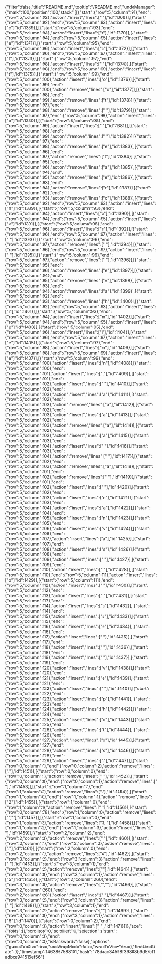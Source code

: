 {"filter":false,"title":"README.md","tooltip":"/README.md","undoManager":{"mark":100,"position":100,"stack":[[{"start":{"row":5,"column":91},"end":{"row":5,"column":92},"action":"insert","lines":[" "],"id":1368}],[{"start":{"row":5,"column":92},"end":{"row":5,"column":93},"action":"insert","lines":["c"],"id":1369}],[{"start":{"row":5,"column":93},"end":{"row":5,"column":94},"action":"insert","lines":["r"],"id":1370}],[{"start":{"row":5,"column":94},"end":{"row":5,"column":95},"action":"insert","lines":["e"],"id":1371}],[{"start":{"row":5,"column":95},"end":{"row":5,"column":96},"action":"insert","lines":["a"],"id":1372}],[{"start":{"row":5,"column":96},"end":{"row":5,"column":97},"action":"insert","lines":["t"],"id":1373}],[{"start":{"row":5,"column":97},"end":{"row":5,"column":98},"action":"insert","lines":[" "],"id":1374}],[{"start":{"row":5,"column":98},"end":{"row":5,"column":99},"action":"insert","lines":["t"],"id":1375}],[{"start":{"row":5,"column":99},"end":{"row":5,"column":100},"action":"insert","lines":["o"],"id":1376}],[{"start":{"row":5,"column":99},"end":{"row":5,"column":100},"action":"remove","lines":["o"],"id":1377}],[{"start":{"row":5,"column":98},"end":{"row":5,"column":99},"action":"remove","lines":["t"],"id":1378}],[{"start":{"row":5,"column":97},"end":{"row":5,"column":98},"action":"remove","lines":[" "],"id":1379}],[{"start":{"row":5,"column":97},"end":{"row":5,"column":98},"action":"insert","lines":["e"],"id":1380}],[{"start":{"row":5,"column":98},"end":{"row":5,"column":99},"action":"insert","lines":[" "],"id":1381}],[{"start":{"row":5,"column":98},"end":{"row":5,"column":99},"action":"remove","lines":[" "],"id":1382}],[{"start":{"row":5,"column":97},"end":{"row":5,"column":98},"action":"remove","lines":["e"],"id":1383}],[{"start":{"row":5,"column":96},"end":{"row":5,"column":97},"action":"remove","lines":["t"],"id":1384}],[{"start":{"row":5,"column":95},"end":{"row":5,"column":96},"action":"remove","lines":["a"],"id":1385}],[{"start":{"row":5,"column":94},"end":{"row":5,"column":95},"action":"remove","lines":["e"],"id":1386}],[{"start":{"row":5,"column":93},"end":{"row":5,"column":94},"action":"remove","lines":["r"],"id":1387}],[{"start":{"row":5,"column":92},"end":{"row":5,"column":93},"action":"remove","lines":["c"],"id":1388}],[{"start":{"row":5,"column":92},"end":{"row":5,"column":93},"action":"insert","lines":["h"],"id":1389}],[{"start":{"row":5,"column":93},"end":{"row":5,"column":94},"action":"insert","lines":["a"],"id":1390}],[{"start":{"row":5,"column":94},"end":{"row":5,"column":95},"action":"insert","lines":["v"],"id":1391}],[{"start":{"row":5,"column":95},"end":{"row":5,"column":96},"action":"insert","lines":["e"],"id":1392}],[{"start":{"row":5,"column":96},"end":{"row":5,"column":97},"action":"insert","lines":[" "],"id":1393}],[{"start":{"row":5,"column":96},"end":{"row":5,"column":97},"action":"remove","lines":[" "],"id":1394}],[{"start":{"row":5,"column":96},"end":{"row":5,"column":97},"action":"insert","lines":[" "],"id":1395}],[{"start":{"row":5,"column":96},"end":{"row":5,"column":97},"action":"remove","lines":[" "],"id":1396}],[{"start":{"row":5,"column":95},"end":{"row":5,"column":96},"action":"remove","lines":["e"],"id":1397}],[{"start":{"row":5,"column":94},"end":{"row":5,"column":95},"action":"remove","lines":["v"],"id":1398}],[{"start":{"row":5,"column":93},"end":{"row":5,"column":94},"action":"remove","lines":["a"],"id":1399}],[{"start":{"row":5,"column":92},"end":{"row":5,"column":93},"action":"remove","lines":["h"],"id":1400}],[{"start":{"row":5,"column":92},"end":{"row":5,"column":93},"action":"insert","lines":["i"],"id":1401}],[{"start":{"row":5,"column":93},"end":{"row":5,"column":94},"action":"insert","lines":["m"],"id":1402}],[{"start":{"row":5,"column":94},"end":{"row":5,"column":95},"action":"insert","lines":["p"],"id":1403}],[{"start":{"row":5,"column":95},"end":{"row":5,"column":96},"action":"insert","lines":["l"],"id":1404}],[{"start":{"row":5,"column":96},"end":{"row":5,"column":97},"action":"insert","lines":["e"],"id":1405}],[{"start":{"row":5,"column":97},"end":{"row":5,"column":98},"action":"insert","lines":["m"],"id":1406}],[{"start":{"row":5,"column":98},"end":{"row":5,"column":99},"action":"insert","lines":["e"],"id":1407}],[{"start":{"row":5,"column":99},"end":{"row":5,"column":100},"action":"insert","lines":["n"],"id":1408}],[{"start":{"row":5,"column":100},"end":{"row":5,"column":101},"action":"insert","lines":["t"],"id":1409}],[{"start":{"row":5,"column":101},"end":{"row":5,"column":102},"action":"insert","lines":[" "],"id":1410}],[{"start":{"row":5,"column":102},"end":{"row":5,"column":103},"action":"insert","lines":["a"],"id":1411}],[{"start":{"row":5,"column":102},"end":{"row":5,"column":103},"action":"remove","lines":["a"],"id":1412}],[{"start":{"row":5,"column":102},"end":{"row":5,"column":103},"action":"insert","lines":["a"],"id":1413}],[{"start":{"row":5,"column":102},"end":{"row":5,"column":103},"action":"remove","lines":["a"],"id":1414}],[{"start":{"row":5,"column":102},"end":{"row":5,"column":103},"action":"insert","lines":["a"],"id":1415}],[{"start":{"row":5,"column":103},"end":{"row":5,"column":104},"action":"insert","lines":[" "],"id":1416}],[{"start":{"row":5,"column":103},"end":{"row":5,"column":104},"action":"remove","lines":[" "],"id":1417}],[{"start":{"row":5,"column":102},"end":{"row":5,"column":103},"action":"remove","lines":["a"],"id":1418}],[{"start":{"row":5,"column":101},"end":{"row":5,"column":102},"action":"remove","lines":[" "],"id":1419}],[{"start":{"row":5,"column":101},"end":{"row":5,"column":102},"action":"insert","lines":[" "],"id":1420}],[{"start":{"row":5,"column":102},"end":{"row":5,"column":103},"action":"insert","lines":["c"],"id":1421}],[{"start":{"row":5,"column":103},"end":{"row":5,"column":104},"action":"insert","lines":["a"],"id":1422}],[{"start":{"row":5,"column":104},"end":{"row":5,"column":105},"action":"insert","lines":["n"],"id":1423}],[{"start":{"row":5,"column":105},"end":{"row":5,"column":106},"action":"insert","lines":["v"],"id":1424}],[{"start":{"row":5,"column":106},"end":{"row":5,"column":107},"action":"insert","lines":["a"],"id":1425}],[{"start":{"row":5,"column":107},"end":{"row":5,"column":108},"action":"insert","lines":["s"],"id":1426}],[{"start":{"row":5,"column":108},"end":{"row":5,"column":109},"action":"insert","lines":[" "],"id":1427}],[{"start":{"row":5,"column":109},"end":{"row":5,"column":110},"action":"insert","lines":["t"],"id":1428}],[{"start":{"row":5,"column":110},"end":{"row":5,"column":111},"action":"insert","lines":["o"],"id":1429}],[{"start":{"row":5,"column":111},"end":{"row":5,"column":112},"action":"insert","lines":[" "],"id":1430}],[{"start":{"row":5,"column":112},"end":{"row":5,"column":113},"action":"insert","lines":["t"],"id":1431}],[{"start":{"row":5,"column":113},"end":{"row":5,"column":114},"action":"insert","lines":["a"],"id":1432}],[{"start":{"row":5,"column":114},"end":{"row":5,"column":115},"action":"insert","lines":["k"],"id":1433}],[{"start":{"row":5,"column":115},"end":{"row":5,"column":116},"action":"insert","lines":["e"],"id":1434}],[{"start":{"row":5,"column":116},"end":{"row":5,"column":117},"action":"insert","lines":[" "],"id":1435}],[{"start":{"row":5,"column":117},"end":{"row":5,"column":118},"action":"insert","lines":["l"],"id":1436}],[{"start":{"row":5,"column":118},"end":{"row":5,"column":119},"action":"insert","lines":["i"],"id":1437}],[{"start":{"row":5,"column":119},"end":{"row":5,"column":120},"action":"insert","lines":["v"],"id":1438}],[{"start":{"row":5,"column":120},"end":{"row":5,"column":121},"action":"insert","lines":["e"],"id":1439}],[{"start":{"row":5,"column":121},"end":{"row":5,"column":122},"action":"insert","lines":[" "],"id":1440}],[{"start":{"row":5,"column":122},"end":{"row":5,"column":123},"action":"insert","lines":["p"],"id":1441}],[{"start":{"row":5,"column":123},"end":{"row":5,"column":124},"action":"insert","lines":["h"],"id":1442}],[{"start":{"row":5,"column":124},"end":{"row":5,"column":125},"action":"insert","lines":["o"],"id":1443}],[{"start":{"row":5,"column":125},"end":{"row":5,"column":126},"action":"insert","lines":["t"],"id":1444}],[{"start":{"row":5,"column":126},"end":{"row":5,"column":127},"action":"insert","lines":["o"],"id":1445}],[{"start":{"row":5,"column":127},"end":{"row":5,"column":128},"action":"insert","lines":["s"],"id":1446}],[{"start":{"row":5,"column":128},"end":{"row":5,"column":129},"action":"insert","lines":["."],"id":1447}],[{"start":{"row":0,"column":1},"end":{"row":0,"column":2},"action":"remove","lines":["."],"id":1451}],[{"start":{"row":0,"column":0},"end":{"row":0,"column":1},"action":"remove","lines":["1"],"id":1452}],[{"start":{"row":0,"column":0},"end":{"row":0,"column":1},"action":"remove","lines":[" "],"id":1453}],[{"start":{"row":1,"column":1},"end":{"row":1,"column":2},"action":"remove","lines":["."],"id":1454}],[{"start":{"row":1,"column":0},"end":{"row":1,"column":1},"action":"remove","lines":["2"],"id":1455}],[{"start":{"row":1,"column":0},"end":{"row":1,"column":1},"action":"remove","lines":[" "],"id":1456}],[{"start":{"row":0,"column":78},"end":{"row":1,"column":0},"action":"remove","lines":["",""],"id":1457}],[{"start":{"row":1,"column":0},"end":{"row":1,"column":3},"action":"remove","lines":["3. "],"id":1458}],[{"start":{"row":1,"column":2},"end":{"row":1,"column":3},"action":"insert","lines":[" "],"id":1459}],[{"start":{"row":2,"column":2},"end":{"row":2,"column":3},"action":"remove","lines":[" "],"id":1460}],[{"start":{"row":2,"column":1},"end":{"row":2,"column":2},"action":"remove","lines":["."],"id":1461}],[{"start":{"row":2,"column":0},"end":{"row":2,"column":1},"action":"remove","lines":["4"],"id":1462}],[{"start":{"row":3,"column":2},"end":{"row":3,"column":3},"action":"remove","lines":[" "],"id":1463}],[{"start":{"row":3,"column":1},"end":{"row":3,"column":2},"action":"remove","lines":["."],"id":1464}],[{"start":{"row":3,"column":0},"end":{"row":3,"column":1},"action":"remove","lines":["5"],"id":1465}],[{"start":{"row":2,"column":260},"end":{"row":3,"column":0},"action":"remove","lines":["",""],"id":1466}],[{"start":{"row":2,"column":260},"end":{"row":2,"column":261},"action":"insert","lines":[" "],"id":1467}],[{"start":{"row":3,"column":2},"end":{"row":3,"column":3},"action":"remove","lines":[" "],"id":1468}],[{"start":{"row":3,"column":1},"end":{"row":3,"column":2},"action":"remove","lines":["."],"id":1469}],[{"start":{"row":3,"column":0},"end":{"row":3,"column":1},"action":"remove","lines":["6"],"id":1470}],[{"start":{"row":0,"column":2},"end":{"row":0,"column":3},"action":"insert","lines":[" "],"id":1471}]]},"ace":{"folds":[],"scrolltop":0,"scrollleft":0,"selection":{"start":{"row":0,"column":3},"end":{"row":0,"column":3},"isBackwards":false},"options":{"guessTabSize":true,"useWrapMode":false,"wrapToView":true},"firstLineState":0},"timestamp":1463867588101,"hash":"78daac34598f39808b9d57cf1adbce941516ef56"}